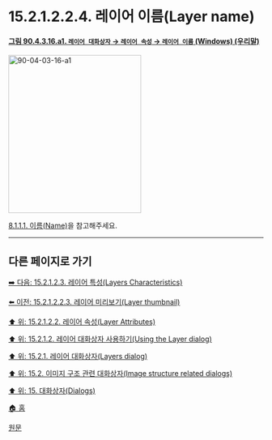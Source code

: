 # 15.2.1.2.2.4. 레이어 이름(Layer name)

<a id="90-04-03-16-a1"></a>

#### [그림 90.4.3.16.a1. `레이어 대화상자` → `레이어 속성` → `레이어 이름` (Windows) (우리말)](./90-04-0003-016-layer_name.md#90-04-03-16-a1)
<img width="262" height="312" alt="90-04-03-16-a1" src="https://github.com/wonder13662/gimp/assets/15767104/4eae5fa4-0189-4b0c-92e0-419620e4c3c0" />

[8.1.1.1. 이름(Name)](./08-01-01-01-name.md)을 참고해주세요.

***

## 다른 페이지로 가기

[➡️ 다음: 15.2.1.2.3. 레이어 특성(Layers Characteristics)](./15-02-01-02-03-00-layers_characteristics.md)

[⬅️ 이전: 15.2.1.2.2.3. 레이어 미리보기(Layer thumbnail)](./15-02-01-02-02-03-layer_thumbnail.md)

[⬆️ 위: 15.2.1.2.2. 레이어 속성(Layer Attributes)](./15-02-01-02-02-00-layer_attributes.md)

[⬆️ 위: 15.2.1.2. 레이어 대화상자 사용하기(Using the Layer dialog)](./15-02-01-02-00-using_the_layer_dialog.md)

[⬆️ 위: 15.2.1. 레이어 대화상자(Layers dialog)](./15-02-01-00-layers_dialog.md)

[⬆️ 위: 15.2. 이미지 구조 관련 대화상자(Image structure related dialogs)](./15-02-00-image-structure-related-dialogs.md)

[⬆️ 위: 15. 대화상자(Dialogs)](./15-00-dialogs.md)

[🏠 홈](./00-home.md)

[원문](https://docs.gimp.org/2.10/ko/gimp-dialogs-structure.html#gimp-layer-attributes)